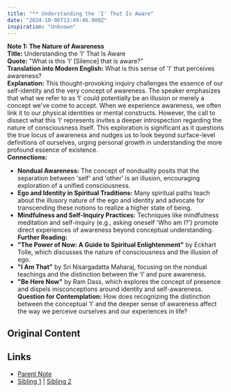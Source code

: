 ```yaml
---
title: "** Understanding the 'I' That Is Aware"
date: "2024-10-06T13:49:46.900Z"
inspiration: "Unknown"
---
```



**Note 1: The Nature of Awareness**  
**Title:** Understanding the 'I' That Is Aware  
**Quote:** "What is this ‘I’ [Silence] that is aware?"  
**Translation into Modern English:** What is this sense of 'I' that perceives awareness?  
**Explanation:** This thought-provoking inquiry challenges the essence of our self-identity and the very concept of awareness. The speaker emphasizes that what we refer to as ‘I’ could potentially be an illusion or merely a concept we've come to accept. When we experience awareness, we often link it to our physical identities or mental constructs. However, the call to dissect what this ‘I’ represents invites a deeper introspection regarding the nature of consciousness itself. This exploration is significant as it questions the true locus of awareness and nudges us to look beyond surface-level definitions of ourselves, urging personal growth in understanding the more profound essence of existence.  
**Connections:**  
- **Nondual Awareness:** The concept of nonduality posits that the separation between 'self' and 'other' is an illusion, encouraging exploration of a unified consciousness.  
- **Ego and Identity in Spiritual Traditions:** Many spiritual paths teach about the illusory nature of the ego and identity and advocate for transcending these notions to realize a higher state of being.  
- **Mindfulness and Self-Inquiry Practices:** Techniques like mindfulness meditation and self-inquiry (e.g., asking oneself 'Who am I?') promote direct experiences of awareness beyond conceptual understanding.  
**Further Reading:**  
- **"The Power of Now: A Guide to Spiritual Enlightenment"** by Eckhart Tolle, which discusses the nature of consciousness and the illusion of ego.  
- **"I Am That"** by Sri Nisargadatta Maharaj, focusing on the nondual teachings and the distinction between the ‘I’ and pure awareness.  
- **"Be Here Now"** by Ram Dass, which explores the concept of presence and dispels misconceptions around identity and self-awareness.  
**Question for Contemplation:** How does recognizing the distinction between the conceptual ‘I’ and the deeper sense of awareness affect the way we perceive ourselves and our experiences in life?  



## Original Content



## Links

- [Parent Note](/parent-note.md)
- [Sibling 1](/zettel1.md) | [Sibling 2](/zettel2.md)
